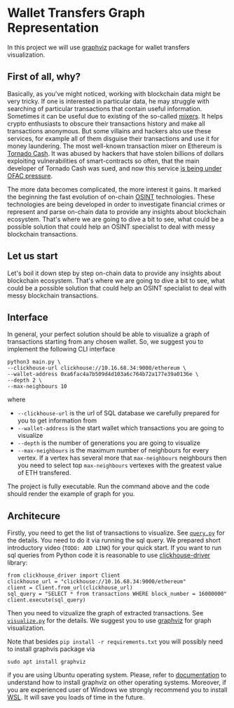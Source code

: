 # Wallet Transfers Graph Representation

In this project we will use [graphviz](https://graphviz.org/) package for wallet transfers visualization.  

## First of all, why?

Basically, as you've might noticed, working with blockchain data might be very tricky. If one is interested in particular data, he may struggle with searching of particular transactions that contain useful information.
Sometimes it can be useful due to existing of the so-called [mixers](https://en.wikipedia.org/wiki/Cryptocurrency_tumbler). It helps crypto enthusiasts to obscure their transactions history and make all transactions anonymous.
But some villains and hackers also use these services, for example all of them disguise their transactions and use it for money laundering. The most well-known transaction mixer on Ethereum is [Tornado Cash](https://en.wikipedia.org/wiki/Tornado_Cash). It was abused by hackers that have stolen billions of dollars exploiting vulnerabilities of smart-contracts so often, that the main developer of Tornado Cash was sued, and now this service [is being under OFAC pressure](https://medium.com/coinmonks/what-is-tornado-cash-and-why-was-it-blocked-5c95102c92b5).

The more data becomes complicated, the more interest it gains. It marked the beginning the fast evolution of on-chain [OSINT](https://en.wikipedia.org/wiki/Open-source_intelligence) technologies. These technologies are being developed in order to investigate financial crimes or represent and parse on-chain data to provide any insights about blockchain ecosystem. That's where we are going to dive a bit to see, what could be a possible solution that could help an OSINT specialist to deal with messy blockchain transactions.


## Let us start

Let's boil it down step by step on-chain data to provide any insights about blockchain ecosystem. That's where we are going to dive a bit to see, what could be a possible solution that could help an OSINT specialist to deal with messy blockchain transactions.

## Interface

In general, your perfect solution should be able to visualize a graph of transactions starting from any chosen wallet. So, 
we suggest you to implement the following CLI interface
```
python3 main.py \
--clickhouse-url clickhouse://10.16.68.34:9000/ethereum \
--wallet-address 0xa6fac4a7b509d4d103a6c764b72a177e39a0136e \
--depth 2 \
--max-neighbours 10
```
where 
- `--clickhouse-url` is the url of SQL database we carefully prepared for you to get information from
- `--wallet-address` is the start wallet which transactions you are going to visualize
- `--depth` is the number of generations you are going to visualize
- `--max-neighbours` is the maximum number of neighbours for every vertex. If a vertex has several more that `max-neighbours` neighbours
then you need to select top `max-neighbours` vertexes with the greatest value of ETH transfered.

The project is fully executable. Run the command above and the code should render the example of graph for you.

## Architecure

Firstly, you need to get the list of transactions to visualize. See [`query.py`](/query.py) for the details. You need to do it
via running the sql query. We prepared short introductory video (`TODO: ADD LINK`) for your quick start. 
If you want to run sql queries from Python code it is reasonable to use [clickhouse-driver](https://clickhouse-driver.readthedocs.io/en/latest/) 
library:
```
from clickhouse_driver import Client
clickhouse_url = "clickhouse://10.16.68.34:9000/ethereum"
client = Client.from_url(clickhouse_url)
sql_query = "SELECT * from transactions WHERE block_number = 16000000"
client.execute(sql_query)
```

Then you need to vizualize the graph of extracted transactions. See [`visualize.py`](/visualize.py) for the details. 
We suggest you to use [graphviz](https://graphviz.org/) for graph visualization. 

Note that besides `pip install -r requirements.txt` you will possibly need to install graphvis package via
```
sudo apt install graphviz
```
if you are using Ubuntu operating system. Please, refer to [documentation](https://graphviz.org/download/) to understand how to install graphviz on other 
operating systems. Moreover, if you are experienced user of Windows we strongly recommend you to install [WSL](https://learn.microsoft.com/en-us/windows/wsl/install). It will save you loads of time in the future.